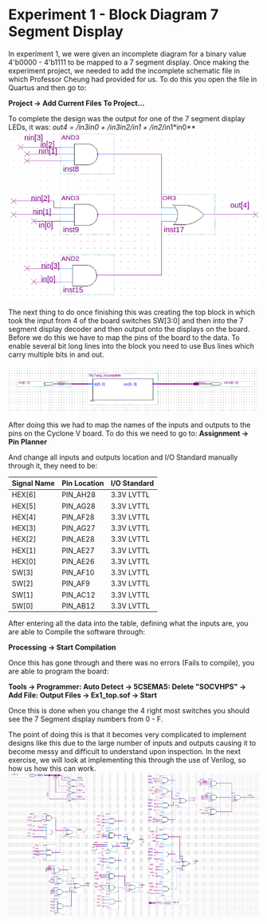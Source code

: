 # Experiment 1 - Block Diagram 7 Segment Display

In experiment 1, we were given an incomplete diagram for a binary value 4'b0000 - 4'b1111 to be mapped to a 7 segment display. Once making the experiment project, we needed to add the incomplete schematic file in which Professor Cheung had provided for us. To do this you open the file in Quartus and then go to:

**Project -> Add Current Files To Project...**

To complete the design was the output for one of the 7 segment display LEDs, it was:
**out4 = /in3*in0 + /in3*in2*/in1 + /in2*/in1*in0**
![Output 4](https://github.com/GPadley/VERILOG-Lab/blob/master/Part-1/Ex1/out4.png "Output 4")

The next thing to do once finishing this was creating the top block in which took the input from 4 of the board switches SW[3:0] and then into the 7 segment display decoder and then output onto the displays on the board. Before we do this we have to map the pins of the board to the data. To enable several bit long lines into the block you need to use Bus lines which carry multiple bits in and out.

![Overall Output](https://github.com/GPadley/VERILOG-Lab/blob/master/Part-1/Ex1/Overall%20Block.png)

After doing this we had to map the names of the inputs and outputs to the pins on the Cyclone V board. To do this we need to go to:
**Assignment -> Pin Planner**

And change all inputs and outputs location and I/O Standard manually through it, they need to be:

| Signal Name | Pin Location | I/O Standard |
| --------|---------|-------| 
| HEX[6]  | PIN_AH28 | 3.3V LVTTL |
| HEX[5]  | PIN_AG28 | 3.3V LVTTL |
| HEX[4]  | PIN_AF28 | 3.3V LVTTL |
| HEX[3]  | PIN_AG27 | 3.3V LVTTL |
| HEX[2]  | PIN_AE28 | 3.3V LVTTL |
| HEX[1]  | PIN_AE27 | 3.3V LVTTL |
| HEX[0]  | PIN_AE26 | 3.3V LVTTL |
| SW[3] | PIN_AF10 | 3.3V LVTTL |
| SW[2] | PIN_AF9 | 3.3V LVTTL |
| SW[1] | PIN_AC12 | 3.3V LVTTL |
| SW[0] | PIN_AB12 | 3.3V LVTTL |

After entering all the data into the table, defining what the inputs are, you are able to Compile the software through:

**Processing -> Start Compilation**

Once this has gone through and there was no errors (Fails to compile), you are able to program the board:

**Tools -> Programmer: Auto Detect -> 5CSEMA5: Delete "SOCVHPS" -> Add File: Output Files -> Ex1_top.sof -> Start**

Once this is done when you change the 4 right most switches you should see the 7 Segment display numbers from 0 - F.

The point of doing this is that it becomes very complicated to implement designs like this due to the large number of inputs and outputs causing it to become messy and difficult to understand upon inspection. In the next exercise, we will look at implementing this through the use of Verilog, so how us how this can work.
![Block Diagram of 7 Segment Display](https://github.com/GPadley/VERILOG-Lab/blob/master/Part-1/Ex1/Block%20Diagram.png "Complete Schematic")
